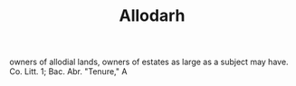 ---
title: Allodarh
letter: A
permalink: "/definitions/allodarh.html"
body: owners of allodial lands, owners of estates as large as a subject may have.
  Co. Litt. 1; Bac. Abr. "Tenure," A
published_at: '2018-07-07'
layout: post
---
